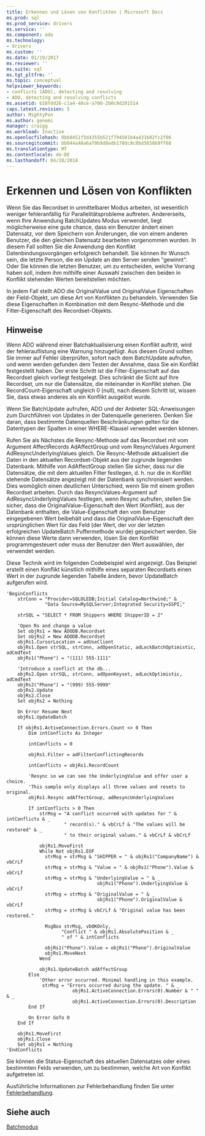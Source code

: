 ```yaml
---
title: Erkennen und Lösen von Konflikten | Microsoft Docs
ms.prod: sql
ms.prod_service: drivers
ms.service: ''
ms.component: ado
ms.technology:
- drivers
ms.custom: ''
ms.date: 01/19/2017
ms.reviewer: ''
ms.suite: sql
ms.tgt_pltfrm: ''
ms.topic: conceptual
helpviewer_keywords:
- conflicts [ADO], detecting and resolving
- ADO, detecting and resolving conflicts
ms.assetid: b28fdd26-c1a4-40ce-a700-2b0c9d201514
caps.latest.revision: 5
author: MightyPen
ms.author: genemi
manager: craigg
ms.workload: Inactive
ms.openlocfilehash: 0bb8451f5d4355b521f794501b4a431b02fc2f06
ms.sourcegitcommit: bb044a48a6af9b9d8edb178dc8c8bd5658b9ff68
ms.translationtype: MT
ms.contentlocale: de-DE
ms.lasthandoff: 04/18/2018
---
```

# <a name="detecting-and-resolving-conflicts"></a>Erkennen und Lösen von Konflikten
Wenn Sie das Recordset in unmittelbarer Modus arbeiten, ist wesentlich weniger fehleranfällig für Parallelitätsprobleme auftreten. Andererseits, wenn Ihre Anwendung BatchUpdates Modus verwendet, liegt möglicherweise eine gute chance, dass ein Benutzer ändert einen Datensatz, vor dem Speichern von Änderungen, die von einem anderen Benutzer, die den gleichen Datensatz bearbeiten vorgenommen wurden. In diesem Fall sollten Sie die Anwendung den Konflikt Datenbindungsvorgängen erfolgreich behandelt. Sie können Ihr Wunsch sein, die letzte Person, die ein Update an den Server senden "gewinnt". Oder Sie können die letzten Benutzer, um zu entscheiden, welche Vorrang haben soll, indem ihm mithilfe einer Auswahl zwischen den beiden in Konflikt stehenden Werten bereitstellen möchten.  
  
 In jedem Fall stellt ADO die OriginalValue und OriginalValue Eigenschaften der Field-Objekt, um diese Art von Konflikten zu behandeln. Verwenden Sie diese Eigenschaften in Kombination mit dem Resync-Methode und die Filter-Eigenschaft des Recordset-Objekts.  
  
## <a name="remarks"></a>Hinweise  
 Wenn ADO während einer Batchaktualisierung einen Konflikt auftritt, wird der fehlerauflistung eine Warnung hinzugefügt. Aus diesem Grund sollten Sie immer auf Fehler überprüfen, sofort nach dem BatchUpdate aufrufen, und wenn werden gefunden dem Testen der Annahme, dass Sie ein Konflikt festgestellt haben. Der erste Schritt ist die Filter-Eigenschaft auf das Recordset gleich vorliegt festgelegt. Dies schränkt die Sicht auf Ihre Recordset, um nur die Datensätze, die miteinander in Konflikt stehen. Die RecordCount-Eigenschaft ungleich 0 (null), nach diesem Schritt ist, wissen Sie, dass etwas anderes als ein Konflikt ausgelöst wurde.  
  
 Wenn Sie BatchUpdate aufrufen, ADO und der Anbieter SQL-Anweisungen zum Durchführen von Updates in der Datenquelle generieren. Denken Sie daran, dass bestimmte Datenquellen Beschränkungen gelten für die Datentypen der Spalten in einer WHERE-Klausel verwendet werden können.  
  
 Rufen Sie als Nächstes die Resync-Methode auf das Recordset mit vom Argument AffectRecords AdAffectGroup und vom ResyncValues Argument AdResyncUnderlyingValues gleich. Die Resync-Methode aktualisiert die Daten in den aktuellen Recordset-Objekt aus der zugrunde liegenden Datenbank. Mithilfe von AdAffectGroup stellen Sie sicher, dass nur die Datensätze, die mit dem aktuellen Filter festlegen, d. h. nur die in Konflikt stehende Datensätze angezeigt mit der Datenbank synchronisiert werden. Dies womöglich einen deutlichen Unterschied, wenn Sie mit einem großen Recordset arbeiten. Durch das ResyncValues-Argument auf AdResyncUnderlyingValues festlegen, wenn Resync aufrufen, stellen Sie sicher, dass die OriginalValue-Eigenschaft den Wert (Konflikt), aus der Datenbank enthalten, die Value-Eigenschaft den vom Benutzer eingegebenen Wert beibehält und dass die OriginalValue-Eigenschaft den ursprünglichen Wert für das Feld (der Wert, der vor der letzten erfolgreichen UpdateBatch Puffermethode wurde) gespeichert werden. Sie können diese Werte dann verwenden, lösen Sie den Konflikt programmgesteuert oder muss der Benutzer den Wert auswählen, der verwendet werden.  
  
 Diese Technik wird im folgenden Codebeispiel wird angezeigt. Das Beispiel erstellt einen Konflikt künstlich mithilfe eines separaten Recordsets einen Wert in der zugrunde liegenden Tabelle ändern, bevor UpdateBatch aufgerufen wird.  
  
```  
'BeginConflicts  
    strConn = "Provider=SQLOLEDB;Initial Catalog=Northwind;" & _  
              "Data Source=MySQLServer;Integrated Security=SSPI;"  
  
    strSQL = "SELECT * FROM Shippers WHERE ShipperID = 2"  
  
    'Open Rs and change a value  
    Set objRs1 = New ADODB.Recordset  
    Set objRs2 = New ADODB.Recordset  
    objRs1.CursorLocation = adUseClient  
    objRs1.Open strSQL, strConn, adOpenStatic, adLockBatchOptimistic, adCmdText  
    objRs1("Phone") = "(111) 555-1111"  
  
    'Introduce a conflict at the db...  
    objRs2.Open strSQL, strConn, adOpenKeyset, adLockOptimistic, adCmdText  
    objRs2("Phone") = "(999) 555-9999"  
    objRs2.Update  
    objRs2.Close  
    Set objRs2 = Nothing  
  
    On Error Resume Next  
    objRs1.UpdateBatch  
  
    If objRs1.ActiveConnection.Errors.Count <> 0 Then  
        Dim intConflicts As Integer  
  
        intConflicts = 0  
  
        objRs1.Filter = adFilterConflictingRecords  
  
        intConflicts = objRs1.RecordCount  
  
        'Resync so we can see the UnderlyingValue and offer user a choice.  
        'This sample only displays all three values and resets to original.  
        objRs1.Resync adAffectGroup, adResyncUnderlyingValues  
  
        If intConflicts > 0 Then  
            strMsg = "A conflict occurred with updates for " & intConflicts & _  
                     " record(s)." & vbCrLf & "The values will be restored" & _  
                     " to their original values." & vbCrLf & vbCrLf  
  
            objRs1.MoveFirst  
            While Not objRs1.EOF  
              strMsg = strMsg & "SHIPPER = " & objRs1("CompanyName") & vbCrLf  
              strMsg = strMsg & "Value = " & objRs1("Phone").Value & vbCrLf  
              strMsg = strMsg & "UnderlyingValue = " & _  
                                 objRs1("Phone").UnderlyingValue & vbCrLf  
              strMsg = strMsg & "OriginalValue = " & _  
                                 objRs1("Phone").OriginalValue & vbCrLf  
              strMsg = strMsg & vbCrLf & "Original value has been restored."  
  
              MsgBox strMsg, vbOKOnly, _  
                    "Conflict " & objRs1.AbsolutePosition & _  
                    " of " & intConflicts  
  
              objRs1("Phone").Value = objRs1("Phone").OriginalValue  
              objRs1.MoveNext  
            Wend  
  
            objRs1.UpdateBatch adAffectGroup  
        Else  
            'Other error occurred. Minimal handling in this example.  
             strMsg = "Errors occurred during the update. " & _  
                        objRs1.ActiveConnection.Errors(0).Number & " " & _  
                        objRs1.ActiveConnection.Errors(0).Description  
        End If  
  
        On Error GoTo 0  
    End If  
  
    objRs1.MoveFirst  
    objRs1.Close  
    Set objRs1 = Nothing  
'EndConflicts  
```  
  
 Sie können die Status-Eigenschaft des aktuellen Datensatzes oder eines bestimmten Felds verwenden, um zu bestimmen, welche Art von Konflikt aufgetreten ist.  
  
 Ausführliche Informationen zur Fehlerbehandlung finden Sie unter [Fehlerbehandlung](../../../ado/guide/data/error-handling.md).  
  
## <a name="see-also"></a>Siehe auch  
 [Batchmodus](../../../ado/guide/data/batch-mode.md)

